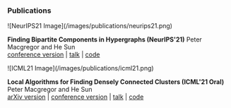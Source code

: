 ### Publications

<div class="row">
<div class="col-md-4" markdown=1>
![NeurIPS21 Image](/images/publications/neurips21.png)
</div>
<div class="col-md-8" markdown=1>

**Finding Bipartite Components in Hypergraphs (NeurIPS'21)**
Peter Macgregor and He Sun  
[conference version](https://proceedings.neurips.cc/paper/2021/hash/41bacf567aefc61b3076c74d8925128f-Abstract.html) \| [talk](https://slideslive.com/38968981) \| [code](https://github.com/pmacg/hypergraph-bipartite-components)

</div>
</div>


<div class="row">
<div class="col-md-4" markdown=1>
![ICML21 Image](/images/publications/icml21.png)
</div>
<div class="col-md-8" markdown=1>

**Local Algorithms for Finding Densely Connected Clusters (ICML'21 Oral)**
Peter Macgregor and He Sun  
[arXiv version](https://arxiv.org/abs/2106.05245) \| [conference version](http://proceedings.mlr.press/v139/macgregor21a.html) \| [talk](https://slideslive.com/38958689/local-algorithms-for-finding-densely-connected-clusters) \| [code](https://github.com/pmacg/local-densely-connected-clusters)

</div>
</div>
